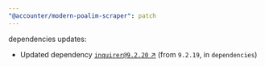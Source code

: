 ```yaml
---
"@accounter/modern-poalim-scraper": patch
---
```

dependencies updates:
  - Updated dependency [`inquirer@9.2.20` ↗︎](https://www.npmjs.com/package/inquirer/v/9.2.20) (from `9.2.19`, in `dependencies`)
